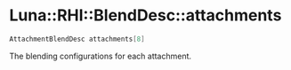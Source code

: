 # Luna::RHI::BlendDesc::attachments

```c++
AttachmentBlendDesc attachments[8]
```

The blending configurations for each attachment. 

